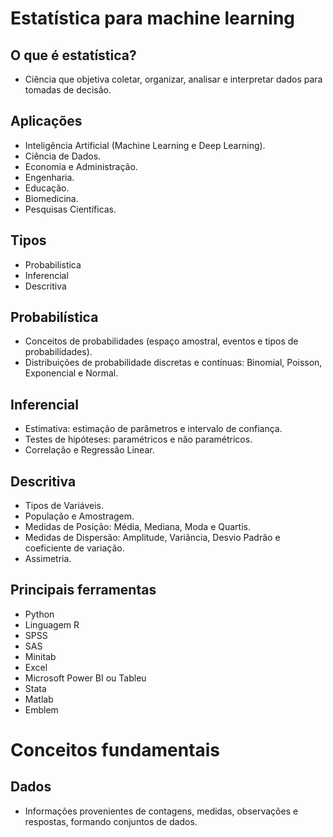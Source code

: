 ﻿# Estatística para machine learning

## O que é estatística?

- Ciência que objetiva coletar, organizar, analisar e interpretar dados para tomadas de decisão.

## Aplicações

- Inteligência Artificial (Machine Learning e Deep Learning).
- Ciência de Dados.
- Economia e Administração.
- Engenharia.
- Educação.
- Biomedicina.
- Pesquisas Científicas.

## Tipos

- Probabilistica
- Inferencial
- Descritiva

## Probabilística

- Conceitos de probabilidades (espaço amostral, eventos e tipos de probabilidades).
- Distribuições de probabilidade discretas e contínuas: Binomial, Poisson, Exponencial e Normal.

## Inferencial

- Estimativa: estimação de parâmetros e intervalo de confiança.
- Testes de hipóteses: paramétricos e não paramétricos.
- Correlação e Regressão Linear.

## Descritiva

- Tipos de Variáveis.
- População e Amostragem.
- Medidas de Posição: Média, Mediana, Moda e Quartis.
- Medidas de Dispersão: Amplitude, Variância, Desvio Padrão e coeficiente de variação.
- Assimetria.

## Principais ferramentas

- Python
- Linguagem R
- SPSS
- SAS
- Minitab
- Excel
- Microsoft Power BI ou Tableu
- Stata
- Matlab
- Emblem

# Conceitos fundamentais
## Dados

- Informações provenientes de contagens, medidas, observações e respostas, formando conjuntos de dados.





